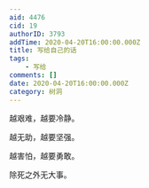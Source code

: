 ```yaml
---
aid: 4476
cid: 19
authorID: 3793
addTime: 2020-04-20T16:00:00.000Z
title: 写给自己的话
tags:
    - 写给
comments: []
date: 2020-04-20T16:00:00.000Z
category: 树洞
---
```


越艰难，越要冷静。

越无助，越要坚强。

越害怕，越要勇敢。

除死之外无大事。

